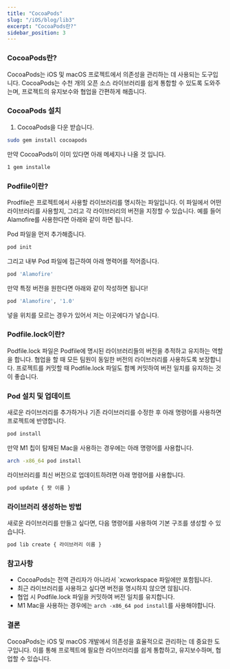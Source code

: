 ```yaml
---
title: "CocoaPods"
slug: "/iOS/blog/lib3"
excerpt: "CocoaPods란?"
sidebar_position: 3
---
```


### CocoaPods란?
CocoaPods는 iOS 및 macOS 프로젝트에서 의존성을 관리하는 데 사용되는 도구입니다. CocoaPods는 수천 개의 오픈 소스 라이브러리를 쉽게 통합할 수 있도록 도와주는며, 프로젝트의 유지보수와 협업을 간편하게 해줍니다.

### CocoaPods 설치

1. CocoaPods을 다운 받습니다.
```bash
sudo gem install cocoapods
```
만약 CocoaPods이 이미 있다면 아래 메세지나 나올 것 입니다.
```bash
1 gem installe
```

### Podfile이란?
Prodfile은 프로젝트에서 사용할 라이브러리를 명시하는 파일입니다. 이 파일에서 어떤 라이브러리를 사용할지, 그리고 각 라이브러리의 버전을 지정할 수 있습니다. 예를 들어 Alamofire를 사용한다면 아래와 같이 하면 됩니다.

Pod 파일을 먼저 추가해줍니다.
```bash
pod init
```

그리고 내부 Pod 파일에 접근하여 아래 명력어를 적어줍니다.
```bash
pod 'Alamofire'
```
만약 특정 버전을 원한다면 아래와 같이 작성하면 됩니다!
```bash
pod 'Alamofire', '1.0'
```

넣을 위치를 모르는 경우가 있어서 저는 이곳에다가 넣습니다.
<img src="https://i.imghippo.com/files/vOkZ01722910068.png" alt="" border="0"/>

### Podfile.lock이란?
Podfile.lock 파일은 Podfile에 명시된 라이브러리들의 버전을 추적하고 유지하는 역할을 합니다. 협업을 할 때 모든 팀원이 동일한 버전의 라이브러리를 사용하도록 보장합니다. 프로젝트를 커밋할 때 Podfile.lock 파일도 함꼐 커밋하여 버전 일치를 유지하는 것이 좋습니다.

### Pod 설치 및 업데이트
새로운 라이브러리를 추가하거나 기존 라이브러리를 수정한 후 아래 명령어를 사용하면 프로젝트에 반영합니다.
```bash
pod install
```

만약 M1 칩이 탐재된 Mac을 사용하는 경우에는 아래 명령어를 사용합니다.
```bash
arch -x86_64 pod install
```

라이브러리를 최신 버전으로 업데이트하려면 아래 명령어를 사용합니다.
```bash
pod update { 팟 이름 }
```

### 라이브러리 생성하는 방법
새로운 라이브러리를 만들고 싶다면, 다음 명령어를 사용하여 기본 구조를 생성할 수 있습니다.
```bash
pod lib create { 라이브러리 이름 }
```

### 참고사항
- CocoaPods는 전역 관리자가 아니라서 `xcworkspace 파일에만 포함됩니다.
- 최근 라이브러리를 사용하고 싶다면 버전을 명시하지 않으면 않됩니다.
- 협업 시 Podfile.lock 파일을 커밋하여 버전 일치를 유지합니다.
- M1 Mac을 사용하는 경우에는 `arch -x86_64 pod install`를 사용해야합니다.

### 결론
CocoaPods는 iOS 및 macOS 개발에서 의존성을 효율적으로 관리하는 데 중요한 도구입니다. 이를 통해 프로젝트에 필요한 라이브러리를 쉽게 통합하고, 유지보수하며, 협업할 수 있습니다.